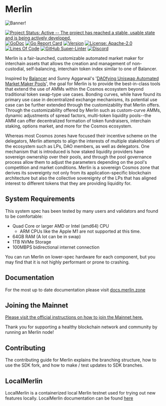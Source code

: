 # Merlin

![Banner!](assets/banner.png)

[![Project Status: Active -- The project has reached a stable, usable
state and is being actively
developed.](https://img.shields.io/badge/repo%20status-Active-green.svg?style=flat-square)](https://www.repostatus.org/#active)
[![GoDoc](https://img.shields.io/badge/godoc-reference-blue?style=flat-square&logo=go)](https://pkg.go.dev/github.com/merlinslair/merlin/v11)
[![Go Report
Card](https://goreportcard.com/badge/github.com/merlinslair/merlin?style=flat-square)](https://goreportcard.com/report/github.com/merlinslair/merlin/v11)
[![Version](https://img.shields.io/github/tag/merlinslair/merlin.svg?style=flat-square)](https://github.com/merlinslair/merlin/releases/latest)
[![License:
Apache-2.0](https://img.shields.io/github/license/merlinslair/merlin.svg?style=flat-square)](https://github.com/merlinslair/merlin/blob/main/LICENSE)
[![Lines Of
Code](https://img.shields.io/tokei/lines/github/merlinslair/merlin?style=flat-square)](https://github.com/merlinslair/merlin)
[![GitHub
Super-Linter](https://img.shields.io/github/actions/workflow/status/merlinslair/merlin/lint.yml?style=flat-square&label=Lint)](https://github.com/marketplace/actions/super-linter)
[![Discord](https://badgen.net/badge/icon/discord?icon=discord&label)](https://discord.gg/merlin)

Merlin is a fair-launched, customizable automated market maker for
interchain assets that allows the creation and management of
non-custodial, self-balancing, interchain token index similar to one of
Balancer.

Inspired by [Balancer](http://balancer.finance/whitepaper) and Sunny
Aggarwal's '[DAOfying Uniswap Automated Market Maker
Pools](https://www.sunnya97.com/blog/daoifying-uniswap-automated-market-maker-pools)',
the goal for Merlin is to provide the best-in-class tools that extend
the use of AMMs within the Cosmos ecosystem beyond traditional token
swap-type use cases. Bonding curves, while have found its primary use
case in decentralized exchange mechanisms, its potential use case can be
further extended through the customizability that Merlin offers.
Through the customizability offered by Merlin such as custom-curve AMMs,
dynamic adjustments of spread factors, multi-token liquidity pools--the AMM
can offer decentralized formation of token fundraisers, interchain
staking, options market, and more for the Cosmos ecosystem.

Whereas most Cosmos zones have focused their incentive scheme on the
delegators, Merlin attempts to align the interests of multiple
stakeholders of the ecosystem such as LPs, DAO members, as well as
delegators. One mechanism that is introduced is how staked liquidity
providers have sovereign ownership over their pools, and through the
pool governance process allow them to adjust the parameters depending on
the pool's competition and market conditions. Merlin is a sovereign
Cosmos zone that derives its sovereignty not only from its
application-specific blockchain architecture but also the collective
sovereignty of the LPs that has aligned interest to different tokens
that they are providing liquidity for.

## System Requirements

This system spec has been tested by many users and validators and found
to be comfortable:

- Quad Core or larger AMD or Intel (amd64) CPU
  - ARM CPUs like the Apple M1 are not supported at this time.
- 64GB RAM (A lot can be in swap)
- 1TB NVMe Storage
- 100MBPS bidirectional internet connection

You can run Merlin on lower-spec hardware for each component, but you
may find that it is not highly performant or prone to crashing.

## Documentation

For the most up to date documentation please visit
[docs.merlin.zone](https://docs.merlin.zone/)

## Joining the Mainnet

[Please visit the official instructions on how to join the Mainnet
here.](https://docs.merlin.zone/networks/join-mainnet)

Thank you for supporting a healthy blockchain network and community by
running an Merlin node!

## Contributing

The contributing guide for Merlin explains the branching structure, how
to use the SDK fork, and how to make / test updates to SDK branches.

## LocalMerlin

LocalMerlin is a containerized local Merlin testnet used for trying out new features locally. 
LocalMerlin documentation can be found [here](https://github.com/merlinslair/merlin/tree/main/tests/localmerlin)

